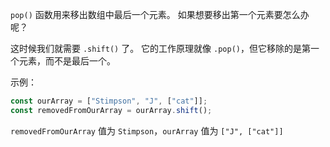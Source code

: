 `pop()` 函数用来移出数组中最后一个元素。 如果想要移出第一个元素要怎么办呢？

这时候我们就需要 `.shift()` 了。 它的工作原理就像 `.pop()`，但它移除的是第一个元素，而不是最后一个。

示例：

```js
const ourArray = ["Stimpson", "J", ["cat"]];
const removedFromOurArray = ourArray.shift();
```

`removedFromOurArray` 值为 `Stimpson`，`ourArray` 值为 `["J", ["cat"]]`

